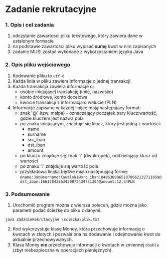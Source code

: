 # Zadanie rekrutacyjne

### 1. Opis i cel zadania
1. odczytanie zawartości pliku tekstowego, który zawiera dane w ustalonym formacie
2. na podstawie zawartości pliku wypisać **sumę** kwot w nim zapisanych
3. zadanie MUSI zostać wykonane z wykorzystaniem języka Java

### 2. Opis pliku wejściowego
1. Kodowanie pliku to `utf-8`
2. Każda linia w pliku zawiera informacje o jednej transakcji
3. Każda transakcja zawiera informacje o:
    *  osobie inicjującej transakcję (imię, nazwisko)
    *  konto źródłowe, konto docelowe
    *  kwocie transakcji z informacją o walucie (PLN)
4. Informacje zapisane w każdej linijce mają następujący format:
    *  znak '@' (tzw. małpa) - oznaczający początek pary klucz:wartość, gdzie kluczem jest nazwa pola
    *  po znaku inicjującym, znajduje się klucz, który jest jedną z wartości:
        *  name
        *  surname
        *  src_iban
        *  dst_iban
        *  amount
    *  po kluczu znajduje się znak ':' (dwukropek), oddzielający klucz od wartości
    *  po znaku ':' znajduje się wartość pola
    *  przykładowa linijka będzie miała następującą formę: `@name:Jan@surname:Kowalski@src_iban:84063099651078062132711059@dst_iban:16612843863420872434731304@amount:12,34PLN`
		
### 3. Podsumowanie
1. Uruchomić program można z wiersza poleceń, gdzie można jako parametr podać ścieżkę do pliku z danymi.
```
java ZadanieRekrutacyjne \sciezka\plik.txt
```
2. Kod wykorzystuje klasę Money, która przechowuje informację o kwotach w złotych i pozwala ona na dodawanie i odejmowanie kwot do aktualnie przechowywanych.
3. Klasa Money **nie** przechowuje informacji o kwotach w zmiennej `double` (zbyt niebezpieczna w operacjach pieniężnych).